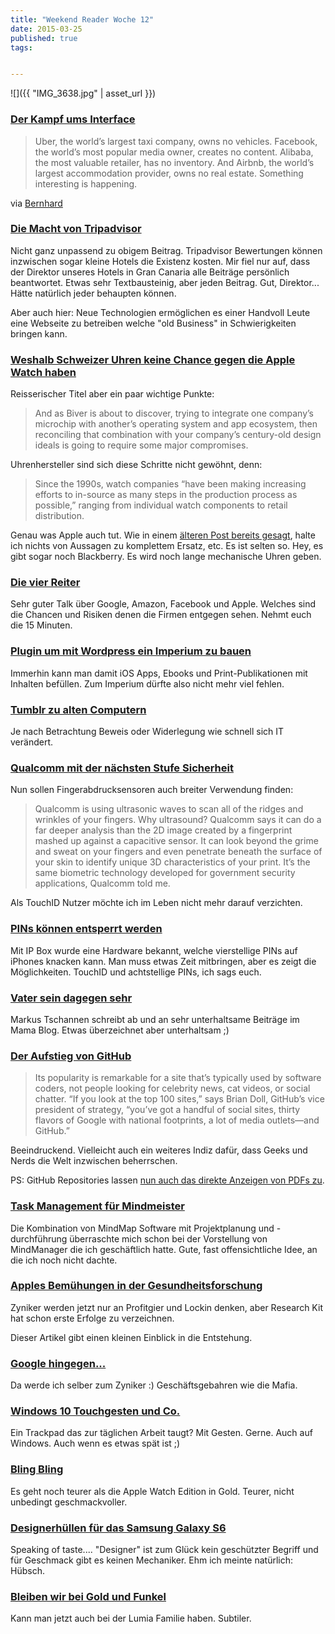 ```yaml
---
title: "Weekend Reader Woche 12"
date: 2015-03-25
published: true
tags: 


---
```


![]({{ "IMG_3638.jpg" | asset_url }})

### [Der Kampf ums Interface](http://social.techcrunch.com/2015/03/03/in-the-age-of-disintermediation-the-battle-is-all-for-the-customer-interface/)

>Uber, the world’s largest taxi company, owns no vehicles. Facebook, the world’s most popular media owner, creates no content. Alibaba, the most valuable retailer, has no inventory. And Airbnb, the world’s largest accommodation provider, owns no real estate. Something interesting is happening.

via [Bernhard](https://www.twitter.com/brytz)

### [Die Macht von Tripadvisor](http://www.analogsenses.com/2015/03/16/inside-the-mad-mad-world-of-tripadvisor)

Nicht ganz unpassend zu obigem Beitrag. Tripadvisor Bewertungen können inzwischen sogar kleine Hotels die Existenz kosten. Mir fiel nur auf, dass der Direktor unseres Hotels in Gran Canaria alle Beiträge persönlich beantwortet. Etwas sehr Textbausteinig, aber jeden Beitrag. Gut, Direktor... Hätte natürlich jeder behaupten können. 

Aber auch hier: Neue Technologien ermöglichen es einer Handvoll Leute eine Webseite zu betreiben welche "old Business" in Schwierigkeiten bringen kann. 

### [Weshalb Schweizer Uhren keine Chance gegen die Apple Watch haben](http://qz.com/365899/why-swiss-smartwatches-have-no-chance-against-the-apple-watch/)

Reisserischer Titel aber ein paar wichtige Punkte:

>And as Biver is about to discover, trying to integrate one company’s microchip with another’s operating system and app ecosystem, then reconciling that combination with your company’s century-old design ideals is going to require some major compromises.

Uhrenhersteller sind sich diese Schritte nicht gewöhnt, denn:

>Since the 1990s, watch companies “have been making increasing efforts to in-source as many steps in the production process as possible,” ranging from individual watch components to retail distribution.

Genau was Apple auch tut. Wie in einem [älteren Post bereits gesagt](http://fime.ch/article/kriegsgehabe.html), halte ich nichts von Aussagen zu komplettem Ersatz, etc. Es ist selten so. Hey, es gibt sogar noch Blackberry. Es wird noch lange mechanische Uhren geben. 

### [Die vier Reiter](http://www.youtube.com/watch?v=XCvwCcEP74Q)

Sehr guter Talk über Google, Amazon, Facebook und Apple. Welches sind die Chancen und Risiken denen die Firmen entgegen sehen. Nehmt euch die 15 Minuten. 

### [Plugin um mit Wordpress ein Imperium zu bauen](http://t3n.de/news/pressroom-pro-wordpress-plugin-601070/)

Immerhin kann man damit iOS Apps, Ebooks und Print-Publikationen mit Inhalten befüllen. Zum Imperium dürfte also nicht mehr viel fehlen. 

### [Tumblr zu alten Computern](http://dinosaurspen.tumblr.com/?og=1)

Je nach Betrachtung Beweis oder Widerlegung wie schnell sich IT verändert. 

### [Qualcomm mit der nächsten Stufe Sicherheit](https://techpinions.com/qualcomms-quest-for-ultra-secure-mobility/39193)

Nun sollen Fingerabdrucksensoren auch breiter Verwendung finden:

>Qualcomm is using ultrasonic waves to scan all of the ridges and wrinkles of your fingers. Why ultrasound? Qualcomm says it can do a far deeper analysis than the 2D image created by a fingerprint mashed up against a capacitive sensor. It can look beyond the grime and sweat on your fingers and even penetrate beneath the surface of your skin to identify unique 3D characteristics of your print. It’s the same biometric technology developed for government security applications, Qualcomm told me.

Als TouchID Nutzer möchte ich im Leben nicht mehr darauf verzichten. 

### [PINs können entsperrt werden](http://daringfireball.net/linked/2015/03/17/ip-box)

Mit IP Box wurde eine Hardware bekannt, welche vierstellige PINs auf iPhones knacken kann. Man muss etwas Zeit mitbringen, aber es zeigt die Möglichkeiten. TouchID und achtstellige PINs, ich sags euch. 

### [Vater sein dagegen sehr](http://blog.tagesanzeiger.ch/mamablog/index.php/42136/mein-baby-faellt-mir-bestimmt-nicht-runter/)

Markus Tschannen schreibt ab und an sehr unterhaltsame Beiträge im Mama Blog. Etwas überzeichnet aber unterhaltsam ;)

### [Der Aufstieg von GitHub](http://www.wired.com/2015/03/github-conquered-google-microsoft-everyone-else/)

>Its popularity is remarkable for a site that’s typically used by software coders, not people looking for celebrity news, cat videos, or social chatter. “If you look at the top 100 sites,” says Brian Doll, GitHub’s vice president of strategy, “you’ve got a handful of social sites, thirty flavors of Google with national footprints, a lot of media outlets—and GitHub.”

Beeindruckend. Vielleicht auch ein weiteres Indiz dafür, dass Geeks und Nerds die Welt inzwischen beherrschen. 

PS: GitHub Repositories lassen [nun auch das direkte Anzeigen von PDFs zu](https://github.com/blog/1974-pdf-viewing). 

### [Task Management für Mindmeister](http://brettterpstra.com/2015/03/18/meistertask-visual-task-management-from-mindmeister/)

Die Kombination von MindMap Software mit Projektplanung und -durchführung überraschte mich schon bei der Vorstellung von MindManager die ich geschäftlich hatte. Gute, fast offensichtliche Idee, an die ich noch nicht dachte. 

### [Apples Bemühungen in der Gesundheitsforschung](http://fusion.net/story/104983/the-inside-story-of-how-apples-new-biomedical-research-platform-was-born/)

Zyniker werden jetzt nur an Profitgier und Lockin denken, aber Research Kit hat schon erste Erfolge zu verzeichnen. 

Dieser Artikel gibt einen kleinen Einblick in die Entstehung. 

### [Google hingegen...](http://daringfireball.net/linked/2015/03/19/google-antitrust)

Da werde ich selber zum Zyniker :) Geschäftsgebahren wie die Mafia. 

### [Windows 10 Touchgesten und Co.](http://stadt-bremerhaven.de/windows10-touchgesten-usb-type/)

Ein Trackpad das zur täglichen Arbeit taugt? Mit Gesten. Gerne. Auch auf Windows. Auch wenn es etwas spät ist ;)

### [Bling Bling](http://stadt-bremerhaven.de/bling-brikk-apple-watch/)

Es geht noch teurer als die Apple Watch Edition in Gold. Teurer, nicht unbedingt geschmackvoller.

### [Designerhüllen für das Samsung Galaxy S6](http://stadt-bremerhaven.de/samsung-designer-huellen-galaxy/)

Speaking of taste.... "Designer" ist zum Glück kein geschützter Begriff und für Geschmack gibt es keinen Mechaniker. Ehm ich meinte natürlich: Hübsch. 

### [Bleiben wir bei Gold und Funkel](http://stadt-bremerhaven.de/lumia-830-nun-auch-in-schwarz-und-weiss-mit-goldenem-rahmen-erhaeltlich/)

Kann man jetzt auch bei der Lumia Familie haben. Subtiler. 



